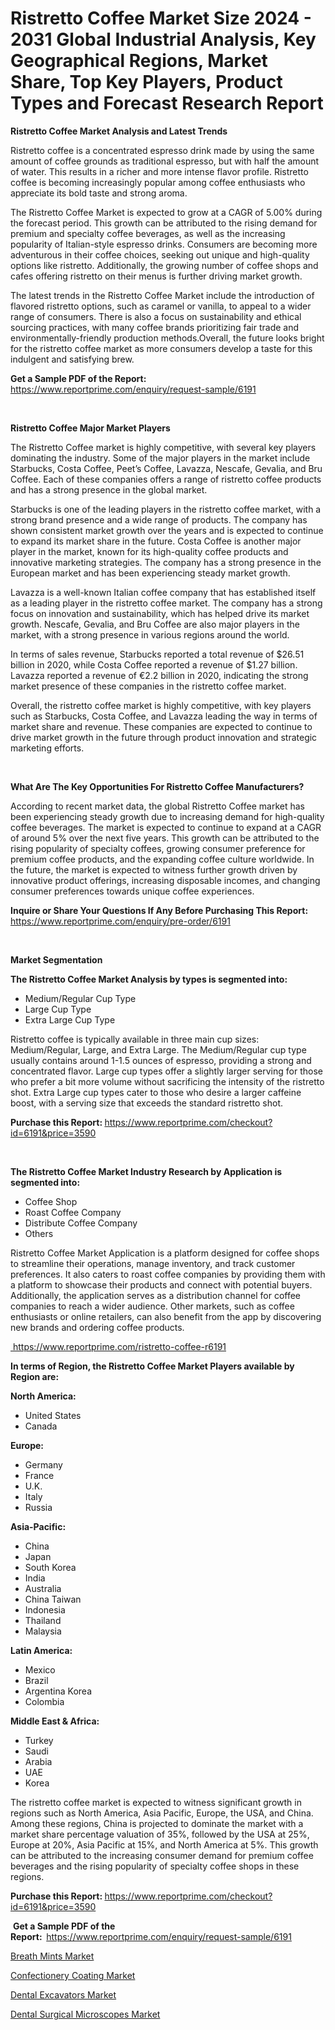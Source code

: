 <p><h1>Ristretto Coffee Market Size 2024 - 2031 Global Industrial Analysis, Key Geographical Regions, Market Share, Top Key Players, Product Types and Forecast Research Report</h1></p><p><strong>Ristretto Coffee Market Analysis and Latest Trends</strong></p>
<p><p>Ristretto coffee is a concentrated espresso drink made by using the same amount of coffee grounds as traditional espresso, but with half the amount of water. This results in a richer and more intense flavor profile. Ristretto coffee is becoming increasingly popular among coffee enthusiasts who appreciate its bold taste and strong aroma.</p><p>The Ristretto Coffee Market is expected to grow at a CAGR of 5.00% during the forecast period. This growth can be attributed to the rising demand for premium and specialty coffee beverages, as well as the increasing popularity of Italian-style espresso drinks. Consumers are becoming more adventurous in their coffee choices, seeking out unique and high-quality options like ristretto. Additionally, the growing number of coffee shops and cafes offering ristretto on their menus is further driving market growth.</p><p>The latest trends in the Ristretto Coffee Market include the introduction of flavored ristretto options, such as caramel or vanilla, to appeal to a wider range of consumers. There is also a focus on sustainability and ethical sourcing practices, with many coffee brands prioritizing fair trade and environmentally-friendly production methods.Overall, the future looks bright for the ristretto coffee market as more consumers develop a taste for this indulgent and satisfying brew.</p></p>
<p><strong>Get a Sample PDF of the Report:&nbsp;</strong> <a href="https://www.reportprime.com/enquiry/request-sample/6191">https://www.reportprime.com/enquiry/request-sample/6191</a></p>
<p>&nbsp;</p>
<p><strong>Ristretto Coffee Major Market Players</strong></p>
<p><p>The Ristretto Coffee market is highly competitive, with several key players dominating the industry. Some of the major players in the market include Starbucks, Costa Coffee, Peet’s Coffee, Lavazza, Nescafe, Gevalia, and Bru Coffee. Each of these companies offers a range of ristretto coffee products and has a strong presence in the global market.</p><p>Starbucks is one of the leading players in the ristretto coffee market, with a strong brand presence and a wide range of products. The company has shown consistent market growth over the years and is expected to continue to expand its market share in the future. Costa Coffee is another major player in the market, known for its high-quality coffee products and innovative marketing strategies. The company has a strong presence in the European market and has been experiencing steady market growth.</p><p>Lavazza is a well-known Italian coffee company that has established itself as a leading player in the ristretto coffee market. The company has a strong focus on innovation and sustainability, which has helped drive its market growth. Nescafe, Gevalia, and Bru Coffee are also major players in the market, with a strong presence in various regions around the world.</p><p>In terms of sales revenue, Starbucks reported a total revenue of $26.51 billion in 2020, while Costa Coffee reported a revenue of $1.27 billion. Lavazza reported a revenue of €2.2 billion in 2020, indicating the strong market presence of these companies in the ristretto coffee market.</p><p>Overall, the ristretto coffee market is highly competitive, with key players such as Starbucks, Costa Coffee, and Lavazza leading the way in terms of market share and revenue. These companies are expected to continue to drive market growth in the future through product innovation and strategic marketing efforts.</p></p>
<p>&nbsp;</p>
<p><strong>What Are The Key Opportunities For Ristretto Coffee Manufacturers?</strong></p>
<p><p>According to recent market data, the global Ristretto Coffee market has been experiencing steady growth due to increasing demand for high-quality coffee beverages. The market is expected to continue to expand at a CAGR of around 5% over the next five years. This growth can be attributed to the rising popularity of specialty coffees, growing consumer preference for premium coffee products, and the expanding coffee culture worldwide. In the future, the market is expected to witness further growth driven by innovative product offerings, increasing disposable incomes, and changing consumer preferences towards unique coffee experiences.</p></p>
<p><strong>Inquire or Share Your Questions If Any Before Purchasing This Report:</strong> <a href="https://www.reportprime.com/enquiry/pre-order/6191">https://www.reportprime.com/enquiry/pre-order/6191</a></p>
<p>&nbsp;</p>
<p><strong>Market Segmentation</strong></p>
<p><strong>The Ristretto Coffee Market Analysis by types is segmented into:</strong></p>
<p><ul><li>Medium/Regular Cup Type</li><li>Large Cup Type</li><li>Extra Large Cup Type</li></ul></p>
<p><p>Ristretto coffee is typically available in three main cup sizes: Medium/Regular, Large, and Extra Large. The Medium/Regular cup type usually contains around 1-1.5 ounces of espresso, providing a strong and concentrated flavor. Large cup types offer a slightly larger serving for those who prefer a bit more volume without sacrificing the intensity of the ristretto shot. Extra Large cup types cater to those who desire a larger caffeine boost, with a serving size that exceeds the standard ristretto shot.</p></p>
<p><strong>Purchase this Report:&nbsp;</strong><a href="https://www.reportprime.com/checkout?id=6191&price=3590">https://www.reportprime.com/checkout?id=6191&price=3590</a></p>
<p>&nbsp;</p>
<p><strong>The Ristretto Coffee Market Industry Research by Application is segmented into:</strong></p>
<p><ul><li>Coffee Shop</li><li>Roast Coffee Company</li><li>Distribute Coffee Company</li><li>Others</li></ul></p>
<p><p>Ristretto Coffee Market Application is a platform designed for coffee shops to streamline their operations, manage inventory, and track customer preferences. It also caters to roast coffee companies by providing them with a platform to showcase their products and connect with potential buyers. Additionally, the application serves as a distribution channel for coffee companies to reach a wider audience. Other markets, such as coffee enthusiasts or online retailers, can also benefit from the app by discovering new brands and ordering coffee products.</p></p>
<p><a href="https://www.reportprime.com/ristretto-coffee-r6191">&nbsp;https://www.reportprime.com/ristretto-coffee-r6191</a></p>
<p><strong>In terms of Region, the Ristretto Coffee Market Players available by Region are:</strong></p>
<p>
    <p> <strong> North America: </strong>
        <ul>
            <li>United States</li>
            <li>Canada</li>
        </ul>
        </p> 
    <p> <strong> Europe: </strong>
        <ul>
            <li>Germany</li>
            <li>France</li>
            <li>U.K.</li>
            <li>Italy</li>
            <li>Russia</li>
        </ul>
        </p> 
    <p> <strong> Asia-Pacific: </strong>
        <ul>
            <li>China</li>
            <li>Japan</li>
            <li>South Korea</li>
            <li>India</li>
            <li>Australia</li>
            <li>China Taiwan</li>
            <li>Indonesia</li>
            <li>Thailand</li>
            <li>Malaysia</li>
        </ul>
        </p> 
    <p> <strong> Latin America: </strong>
        <ul>
            <li>Mexico</li>
            <li>Brazil</li>
            <li>Argentina Korea</li>
            <li>Colombia</li>
        </ul>
        </p> 
    <p> <strong> Middle East & Africa: </strong>
        <ul>
            <li>Turkey</li>
            <li>Saudi</li>
            <li>Arabia</li>
            <li>UAE</li>
            <li>Korea</li>
        </ul>
    </p>
    </p>
<p><p>The ristretto coffee market is expected to witness significant growth in regions such as North America, Asia Pacific, Europe, the USA, and China. Among these regions, China is projected to dominate the market with a market share percentage valuation of 35%, followed by the USA at 25%, Europe at 20%, Asia Pacific at 15%, and North America at 5%. This growth can be attributed to the increasing consumer demand for premium coffee beverages and the rising popularity of specialty coffee shops in these regions.</p></p>
<p><strong>Purchase this Report: </strong><a href="https://www.reportprime.com/checkout?id=6191&price=3590">https://www.reportprime.com/checkout?id=6191&price=3590</a></p>
<p>&nbsp;<strong>Get a Sample PDF of the Report:&nbsp;&nbsp;</strong><a href="https://www.reportprime.com/enquiry/request-sample/6191">https://www.reportprime.com/enquiry/request-sample/6191</a></p>
<p><strong></strong></p>
<p><p><a href="https://github.com/anggakarna133/Market-Research-Report-List-1/blob/main/breath-mints-market.md">Breath Mints Market</a></p><p><a href="https://github.com/btwcqfvq34/Market-Research-Report-List-1/blob/main/confectionery-coating-market.md">Confectionery Coating Market</a></p><p><a href="https://issuu.com/reportprime-2/docs/dental-excavators-market-size-2030.pptx">Dental Excavators Market</a></p><p><a href="https://issuu.com/reportprime-2/docs/dental-surgical-microscopes-market-size-2030.pptx">Dental Surgical Microscopes Market</a></p></p>